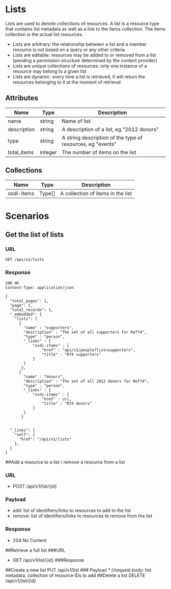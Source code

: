 # Lists 
Lists are used to denote collections of resources. A list is a resource type that contains list metadata as well as a link to the items collection. The items collection is the actual list resources.

* Lists are arbitrary: the relationship between a list and a member resource is not based on a query or any other criteria
* Lists are editable: resources may be added to or removed from a list (pending a permission structure determined by the content provider)
* Lists are unique collections of resources: only one instance of a resource may belong to a given list
* Lists are dynamic: every time a list is retrieved, it will return the resources belonging to it at the moment of retrieval

## Attributes

| Name          | Type      | Description
|---------------|-----------|--------------
|name			|string     |Name of list
|description	|string     |A description of a list, eg "2012 donors"
|type	        |string     |A string description of the type of resources, eg "events"
|total_items	|integer    |The number of items on the list

## Collections
| Name         	| Type      | Description
|---------------|-----------|--------------
| osdi-items	| Type[]    |A collection of items in the list 

# Scenarios
## Get the list of lists
### URL
    GET /api/v1/lists
### Response
    200 OK
    Content-Type: application/json

    {
      "total_pages": 1,
      "page": 1,
      "total_records": 1,
      "_embedded": {
        "lists": [
          {
			"name" : "supporters",
			"description" : "The set of all supporters for Ref74",
			"type" : "person",
			"_links" : {
				"osdi-items" : {
					"href" : "api/v1/people?list=supporters",
					"title" : "R74 supporters"
				}
			}
		   },
          {
			"name" : "donors",
			"description" : "The set of all 2012 donors for Ref74",
			"type" : "person",
			"_links" : {
				"osdi-items" : {
					"href" : uri,
					"title" : "R74 donors"
				}
			}
		   }


      "_links": {
        "self": {
          "href": "/api/v1/lists"
        },
      }
    }
##Add a resource to a list / remove a resource from a list
### URL
* POST /api/v1/list/{id}
### Payload
* add:	list of identifiers/links to resources to add to the list
* remove: list of identifiers/links to resources to remove from the list
### Response
* 204 No Content
	
##Retrieve a full list
###URL
* GET /api/v1/list/{id}
###Response


##Create a new list
	PUT /api/v1/list
	### Payload
	* 
	//request body: list metadata, collection of resource IDs to add
##Delete a list
	DELETE /api/v1/list/{id}

